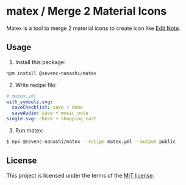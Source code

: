 # matex / Merge 2 Material Icons

Matex is a tool to merge 2 material icons to create icon like [Edit Note](https://fonts.google.com/icons?selected=Material+Symbols+Outlined:edit_note:FILL@0;wght@400;GRAD@0;opsz@24&icon.query=edit).

## Usage

1. Install this package:

```bash
npm install @sevenc-nanashi/matex
```

2. Write recipe file:

```yml
# matex.yml
with_symbols.svg:
  saveChecklist: save + done
  saveAudio: save + music_note
single.svg: check + shopping_cart
```

3. Run matex:

```bash
$ npx @sevenc-nanashi/matex --recipe matex.yml --output public
```

## License

This project is licensed under the terms of the [MIT license](/LICENSE).
